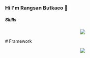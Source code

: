 ### Hi I'm Rangsan Butkaeo 👋


##### Skills
<p align="center">
  <a href="https://skillicons.dev">
    <img src="https://skillicons.dev/icons?i=git,docker,c,cs,go" />
  </a>
</p>
# Framework
<p align="center">
  <a href="https://skillicons.dev">
    <img src="https://skillicons.dev/icons?i=bootstrap,.net,react,nodejs" />
  </a>
</p>
<!--
**RangsanB2001/RangsanB2001** is a ✨ _special_ ✨ repository because its `README.md` (this file) appears on your GitHub profile.
 
Here are some ideas to get you started:

- 🔭 I’m currently working on ...
- 🌱 I’m currently learning ...
- 👯 I’m looking to collaborate on ...
- 🤔 I’m looking for help with ...
- 💬 Ask me about ...
- 📫 How to reach me: ...
- 😄 Pronouns: ...
- ⚡ Fun fact: ...
-->
